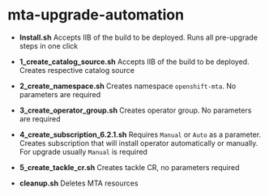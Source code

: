 # mta-upgrade-automation
+ __Install.sh__
Accepts IIB of the build to be deployed. 
Runs all pre-upgrade steps in one click

+ __1_create_catalog_source.sh__
Accepts IIB of the build to be deployed.
Creates respective catalog source

+ __2_create_namespace.sh__
Creates namespace `openshift-mta`.
No parameters are required

+ __3_create_operator_group.sh__
Creates operator group.
No parameters are required

+ __4_create_subscription_6.2.1.sh__
Requires `Manual` or `Auto` as a parameter.
Creates subscription that will install operator automatically or manually.
For upgrade usually `Manual` is required

+ __5_create_tackle_cr.sh__
Creates tackle CR, no parameters required

+ __cleanup.sh__
Deletes MTA resources